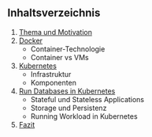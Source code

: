 ## Inhaltsverzeichnis

1. [Thema und Motivation](1_intro.md)
2. [Docker](2_docker.md)
   - Container-Technologie
   - Container vs VMs
3. [Kubernetes](3_k8s.md)
   - Infrastruktur
   - Komponenten
4. [Run Databases in Kubernetes](4_dbInK8s.md)
   - Stateful und Stateless Applications
   - Storage und Persistenz
   - Running Workload in Kubernetes
5. [Fazit](5_fazit.md)
